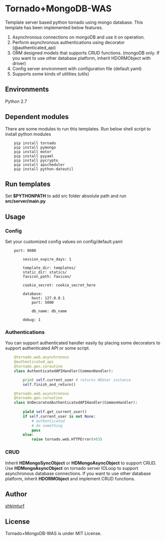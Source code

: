 # Tornado+MongoDB-WAS

Template server based python tornado using mongo database.
This template has been implemented below features.

 1. Asynchronous connections on mongoDB and use it on operation.
 2. Perform asynchronous authentications using decorator (@authenticated_api)
 3. ORM designed models that supports CRUD functions. (mongoDB only. If you want to use other database platform, inherit HDORMObject with driver)
 4. Config server environment with configuration file (default.yaml)
 5. Supports some kinds of utilities (utils)

## Environments

Python 2.7

## Dependent modules

There are some modules to run this templates.
Run below shell script to install python modules

```
    pip install tornado
    pip install pymongo
    pip install motor
    pip install pyyaml
    pip install pycrypto
    pip install apscheduler
    pip install python-dateutil
```

## Run templates

Set **$PYTHONPATH** to add src folder absolute path and run **src/server/main.py**

## Usage

### Config

Set your customized config values on config/default.yaml

```
    port: 8080

        session_expire_days: 1

        template_dir: templates/
        static_dir: statics/
        favicon_path: favicon/

        cookie_secret: cookie_secret_here

        database:
            host: 127.0.0.1
            port: 5000

            db_name: db_name

        debug: 1
```

### Authentications

You can support authenticated handler easily by placing some decorators to support authenticated API or some script.

``` python
    @tornado.web.asynchronous
    @authenticated_api
    @tornado.gen.coroutine
    class AuthenticatedAPIHandler(CommonHandler):

    	print self.current_user # returns HDUser instance
    	self.finish_and_return()

    @tornado.web.asynchronous
    @tornado.gen.coroutine
    class UnDecoratedAuthenticatedAPIHandler(CommonHandler):
	
    	yield self.get_current_user()
    	if self.current_user is not None:
    		# authenticated
    		# do something
    		pass
    	else:
    		raise tornado.web.HTTPError(403)
```

### CRUD

Inherit **HDMongoSyncObject** or **HDMongoAsyncObject** to support CRUD.
Use **HDMongoAsyncObject** on tornado server IOLoop to support asynchronous database connections.
If you want to use other database platform, inherit **HDORMObject** and implement CRUD functions.

## Author

[shkimturf](https://github.com/shkimturf)

## License

Tornado+MongoDB-WAS is under MIT License.